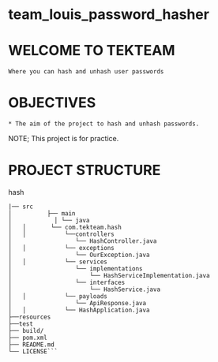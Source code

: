 # team_louis_password_hasher
 # WELCOME TO TEKTEAM
    Where you can hash and unhash user passwords

# OBJECTIVES

    * The aim of the project to hash and unhash passwords.
NOTE; This project is for practice.

# PROJECT STRUCTURE

hash
```|──.mvn
|── src
│          ├── main
│            │ └── java
│   │       └── com.tekteam.hash
│   │           └──controllers
│                  └── HashController.java
│   │           └── exceptions
│                  └── OurException.java
│   │           └── services
│                  └── implementations
│                      └── HashServiceImplementation.java
│                  └── interfaces
│                      └── HashService.java
│   │           └── payloads
│                  └── ApiResponse.java
│   │           └── HashApplication.java
├──resources
├──test
├── build/
├── pom.xml
├── README.md
└── LICENSE```

